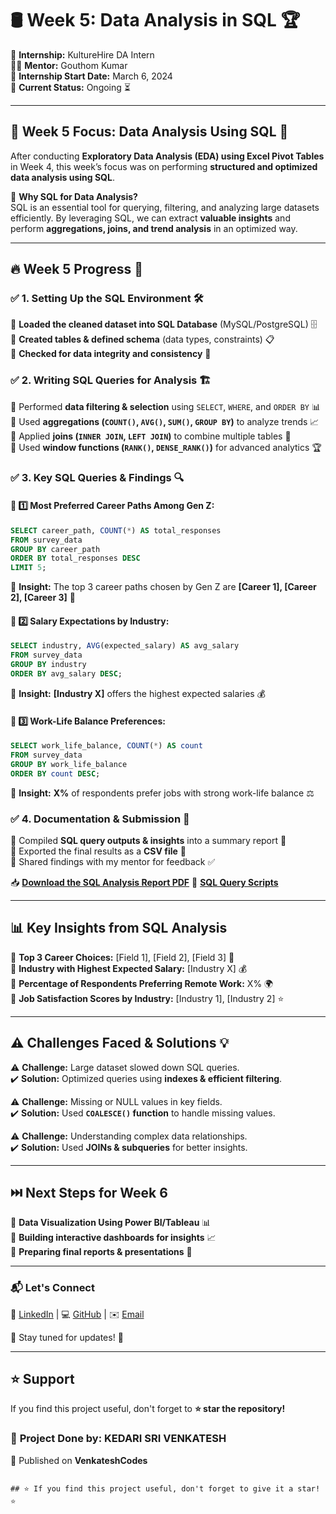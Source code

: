 # 🛢️ Week 5: Data Analysis in SQL 🏆  

🚀 **Internship:** KultureHire DA Intern  
👨‍🏫 **Mentor:** Gouthom Kumar  
📅 **Internship Start Date:** March 6, 2024  
📍 **Current Status:** Ongoing ⏳  

---

## 📢 Week 5 Focus: Data Analysis Using SQL 🎯  

After conducting **Exploratory Data Analysis (EDA) using Excel Pivot Tables** in Week 4, this week’s focus was on performing **structured and optimized data analysis using SQL**.  

📌 **Why SQL for Data Analysis?**  
SQL is an essential tool for querying, filtering, and analyzing large datasets efficiently. By leveraging SQL, we can extract **valuable insights** and perform **aggregations, joins, and trend analysis** in an optimized way.  

---

## 🔥 Week 5 Progress 🚀  

### ✅ **1. Setting Up the SQL Environment** 🛠️  
🔹 **Loaded the cleaned dataset into SQL Database** (MySQL/PostgreSQL) 🗄️  
🔹 **Created tables & defined schema** (data types, constraints) 📋  
🔹 **Checked for data integrity and consistency** 🔎   


### ✅ **2. Writing SQL Queries for Analysis** 🏗️  
🔸 Performed **data filtering & selection** using `SELECT`, `WHERE`, and `ORDER BY` 📊  
🔸 Used **aggregations (`COUNT()`, `AVG()`, `SUM()`, `GROUP BY`)** to analyze trends 📈  
🔸 Applied **joins (`INNER JOIN`, `LEFT JOIN`)** to combine multiple tables 🔗  
🔸 Used **window functions (`RANK()`, `DENSE_RANK()`)** for advanced analytics 🏆  


### ✅ **3. Key SQL Queries & Findings** 🔍  
#### 🔹 **1️⃣ Most Preferred Career Paths Among Gen Z:**  
```sql
SELECT career_path, COUNT(*) AS total_responses
FROM survey_data
GROUP BY career_path
ORDER BY total_responses DESC
LIMIT 5;
```
🔹 **Insight:** The top 3 career paths chosen by Gen Z are **[Career 1], [Career 2], [Career 3]** 🚀  


#### 🔹 **2️⃣ Salary Expectations by Industry:**  
```sql
SELECT industry, AVG(expected_salary) AS avg_salary
FROM survey_data
GROUP BY industry
ORDER BY avg_salary DESC;
```
🔹 **Insight:** **[Industry X]** offers the highest expected salaries 💰  


#### 🔹 **3️⃣ Work-Life Balance Preferences:**  
```sql
SELECT work_life_balance, COUNT(*) AS count
FROM survey_data
GROUP BY work_life_balance
ORDER BY count DESC;
```
🔹 **Insight:** **X%** of respondents prefer jobs with strong work-life balance ⚖️  


### ✅ **4. Documentation & Submission** 📑  
🔸 Compiled **SQL query outputs & insights** into a summary report 📝  
🔸 Exported the final results as a **CSV file** 📂  
🔸 Shared findings with my mentor for feedback ✅  

📥 **[Download the SQL Analysis Report PDF](https://github.com/venkateshcodes/Internship/blob/804b468a590b3ccdc60046652dafae3d05e5da76/KultureHire%20DA%20Intern/Data%20Analysis%20in%20SQL%20week-05/Sql%20Questions%20%20in%20my%20Journey.pdf)**
📑 **[SQL Query Scripts](https://github.com/venkateshcodes/Internship/blob/f68880ed4e409348901eab3bd107fefa39fdb7dc/KultureHire%20DA%20Intern/Data%20Analysis%20in%20SQL%20week-05/Data%20Analysis%20with%20SQL.docx)** 

---

## 📊 Key Insights from SQL Analysis  

🔹 **Top 3 Career Choices:** [Field 1], [Field 2], [Field 3] 🎯  
🔹 **Industry with Highest Expected Salary:** [Industry X] 💰  
🔹 **Percentage of Respondents Preferring Remote Work:** X% 🌍  
🔹 **Job Satisfaction Scores by Industry:** [Industry 1], [Industry 2] ⭐  

---

## ⚠️ Challenges Faced & Solutions 💡  

⚠️ **Challenge:** Large dataset slowed down SQL queries.  
✔️ **Solution:** Optimized queries using **indexes & efficient filtering**.  

⚠️ **Challenge:** Missing or NULL values in key fields.  
✔️ **Solution:** Used **`COALESCE()` function** to handle missing values.  

⚠️ **Challenge:** Understanding complex data relationships.  
✔️ **Solution:** Used **JOINs & subqueries** for better insights.  

---

## ⏭️ Next Steps for Week 6  

🚀 **Data Visualization Using Power BI/Tableau** 📊  
🚀 **Building interactive dashboards for insights** 📈  
🚀 **Preparing final reports & presentations** 📝  

---

### 📬 Let's Connect  

💼 [LinkedIn](https://www.linkedin.com/in/kedari-sri-venkatesh-359056347) | 💻 [GitHub](https://github.com/venkateshcodes) | ✉️ [Email](srivenkatesh6.k@gmail.com)  

🔔 Stay tuned for updates! 🌟  

---

## ⭐ Support  
If you find this project useful, don't forget to **⭐ star the repository!**  

### 📌 **Project Done by:** **KEDARI SRI VENKATESH**  
📢 Published on **VenkateshCodes**  
```

## ⭐ If you find this project useful, don't forget to give it a star! ⭐
